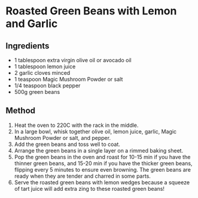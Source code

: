 # Roasted Green Beans with Lemon and Garlic

## Ingredients

- 1 tablespoon extra virgin olive oil or avocado oil
- 1 tablespoon lemon juice
- 2 garlic cloves minced
- 1 teaspoon Magic Mushroom Powder or salt
- 1/4 teaspoon black pepper
- 500g green beans

## Method

1. Heat the oven to 220C with the rack in the middle.
2. In a large bowl, whisk together olive oil, lemon juice, garlic, Magic Mushroom Powder or salt, and pepper.
3. Add the green beans and toss well to coat.
4. Arrange the green beans in a single layer on a rimmed baking sheet.
5. Pop the green beans in the oven and roast for 10-15 min if you have the thinner green beans, and 15-20 min if you have the thicker green beans, flipping every 5 minutes to ensure even browning. The green beans are ready when they are tender and charred in some parts.
6. Serve the roasted green beans with lemon wedges because a squeeze of tart juice will add extra zing to these roasted green beans!
